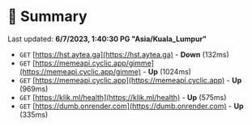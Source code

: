 # 📖 Summary
Last updated: **6/7/2023, 1:40:30 PG "Asia/Kuala_Lumpur"**

- `GET` [https://hst.aytea.ga](https://hst.aytea.ga) - **Down** (132ms)
- `GET` [https://memeapi.cyclic.app/gimme](https://memeapi.cyclic.app/gimme) - **Up** (1024ms)
- `GET` [https://memeapi.cyclic.app](https://memeapi.cyclic.app) - **Up** (969ms)
- `GET` [https://klik.ml/health](https://klik.ml/health) - **Up** (575ms)
- `GET` [https://dumb.onrender.com](https://dumb.onrender.com) - **Up** (335ms)
